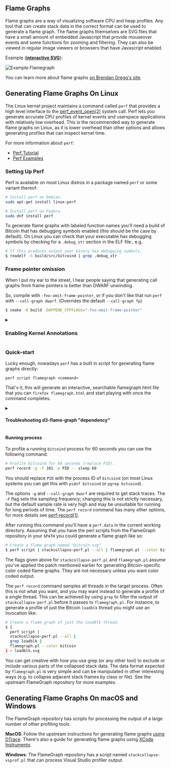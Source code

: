 ## Flame Graphs

Flame graphs are a way of visualizing software CPU and heap profiles. Any tool
that can create stack data in the correct format can be used to generate a flame
graph. The flame graphs themselves are SVG files that have a small
amount of embedded Javascript that provide mouseover events and some functions
for zooming and filtering. They can also be viewed in regular image viewers or
browsers that have Javascript enabled.


Example (**[interactive SVG](https://monad.io/bitcoin-flamegraph.svg)**):

![Example Flamegraph](https://monad.io/bitcoin-flamegraph.svg)

You can learn more about flame graphs
[on Brendan Gregg's site](http://www.brendangregg.com/flamegraphs.html).

## Generating Flame Graphs On Linux

The Linux kernel project maintains a command called `perf` that provides a high
level interface to the
[perf_event_open(2)](http://www.man7.org/linux/man-pages/man2/perf_event_open.2.html)
system call. Perf lets you generate accurate CPU profiles of kernel events and
userspace applications with relatively low overhead. This is the recommended way
to generate flame graphs on Linux, as it is lower overhead than other options
and allows generating profiles that can inspect kernel time.

For more information about `perf`:

 * [Perf Tutorial](https://perf.wiki.kernel.org/index.php/Tutorial)
 * [Perf Examples](http://www.brendangregg.com/perf.html)

### Setting Up Perf

Perf is available on most Linux distros in a package named `perf` or some
variant thereof:

```bash
# Install perf on Debian.
sudo apt-get install linux-perf

# Install perf on Fedora.
sudo dnf install perf
```

To generate flame graphs with labeled function names you'll need a build of
Bitcoin that has debugging symbols enabled (this should be the case by default).
On Linux you can check that your executable has debugging symbols by checking for a
`.debug_str` section in the ELF file:, e.g.

```bash
# If this produces output your binary has debugging symbols.
$ readelf -S build/src/bitcoind | grep .debug_str
```

### Frame pointer omission

When I put my ear to the street, I hear people saying that generating call
graphs from frame pointers is better than DWARF unwinding.

So, compile with `-fno-omit-frame-pointer`, or if you don't like that run `perf`
with `--call-graph dwarf`. (Overrides the default `--call-graph fp`)

```bash
$ cmake -B build -DAPPEND_CPPFLAGS="-fno-omit-frame-pointer"
```

<details>

<summary>

### Enabling Kernel Annotations

</summary>

If you want kernel annotations (optional) then you should set the
`kernel.perf_event_paranoid` sysctl option is set to -1 before running `perf
record`. To set this option:

```bash
# Optional, enable kernel annotations, this option returns to your default after
# reboot.
sudo sysctl kernel.perf_event_paranoid=-1
```

You will also need kernel debug symbols:

```bash
# Install kernel debug symbols on Debian.
sudo apt-get install linux-image-`uname -r`-dbg

# Install kernel debug symbols on Fedora.
sudo dnf debuginfo-install kernel
```

</details>

### Quick-start

Lucky enough, nowadays `perf` has a built in script for generating flame graphs
directly:

`perf script flamegraph <command>`

That's it, this will generate an interactive, searchable flamegraph.html file
that you can `firefox flamegraph.html` and start playing with once the command
completes.


<details> 

<summary>

#### Troubleshooting d3-flame-graph "dependency"

</summary>

Some documentation (today) suggests that you install the d3-flame-graph
dependency, (which just provides an html template) before using this script,
but that dependency is no longer needed / can be hard to "install" on debian.

The easiest solution if perf complains of it's absence when you try to
create a flamegraph, will be to download the html template into the place
perf looks for it:

```bash
sudo mkdir -m 755 /usr/share/d3-flame-graph
# Check yourself that this is the right link! `perf` should tell you the url of
# the version of the template that it likes when it complains about the template
# missing.
sudo curl https://cdn.jsdelivr.net/npm/d3-flame-graph@4.1.3/dist/templates/d3-flamegraph-base.html -o /usr/share/d3-flame-graph/d3-flamegraph-base.html
```

Also, perf can grab the d3 template on it's own as long as you don't run it
in "live mode" (It's not "live mode" if you are creating a perf recording
and then converting it after), I imagine this issue will be fixed in the
future.

(https://lore.kernel.org/bpf/20230119183118.126387-3-irogers@google.com/T/)

</details>


#### Running process

To profile a running `bitcoind` process for 60 seconds you can use the following
command:

```bash
# Profile bitcoind for 60 seconds (replace PID).
perf record -g -F 101 -p PID -- sleep 60
```

You should replace `PID` with the process ID of `bitcoind` (on most Linux
systems you can get this with `pidof bitcoind` or `pgrep bitcoind`).

The options `-g` and `--call-graph dwarf` are required to get stack traces. The
`-F` flag sets the sampling frequency; changing this is not strictly necessary,
but the default sample rate is very high and may be unsuitable for running for
long periods of time. The `perf record` command has many other options, for more
details see
[perf-record(1)](http://man7.org/linux/man-pages/man1/perf-record.1.html).

After running this command you'll have a `perf.data` in the current working
directory. Assuming that you have the perl scripts from the FlameGraph
repository in your `$PATH` you could generate a flame graph like so:

```bash
# Create a flame graph named "bitcoin.svg"
$ perf script | stackcollapse-perf.pl --all | flamegraph.pl --color bitcoin > bitcoin.svg
```

The flags given above for `stackcollapse-perf.pl` and `flamegraph.pl` assume
you've applied the patch mentioned earlier for generating Bitcoin-specific color
coded flame graphs. They are not necessary unless you want color coded output.

The `perf record` command samples all threads in the target process. Often this
is not what you want, and you may want instead to generate a profile of a single
thread. This can be achieved by using `grep` to filter the output of
`stackcollapse-perf.pl` before it passes to `flamegraph.pl`. For instance, to
generate a profile of just the Bitcoin `loadblk` thread you might use an
invocation like:

```bash
# Create a flame graph of just the loadblk thread.
$ {
  perf script |
  stackcollapse-perf.pl --all |
  grep loadblk |
  flamegraph.pl --color bitcoin
} > loadblk.svg
```

You can get creative with how you use grep (or any other tool) to exclude or
include various parts of the collapsed stack data. The data format expected by
`flamegraph.pl` is very simple and can be manipulated in other interesting ways
(e.g. to collapse adjacent stack frames by class or file). See the upstream
FlameGraph repository for more examples.




## Generating Flame Graphs On macOS and Windows

The FlameGraph repository has scripts for processing the output of a large
number of other profiling tools.

**MacOS**: Follow the upstream instructions for generating flame graphs [using
DTrace](http://www.brendangregg.com/FlameGraphs/cpuflamegraphs.html#Instructions).
There's also a guide for generating flame graphs using [XCode
Instruments](https://schani.wordpress.com/2012/11/16/flame-graphs-for-instruments/).

**Windows**: The FlameGraph repository has a script named
`stackcollapse-vsprof.pl` that can process Visual Studio profiler output.
